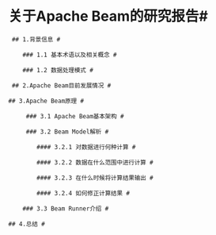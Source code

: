  # 关于Apache Beam的研究报告#
	 
	 ## 1.背景信息 #
		
		### 1.1 基本术语以及相关概念 #
		
		### 1.2 数据处理模式 #
	 
	 ## 2.Apache Beam目前发展情况 #
	
	## 3.Apache Beam原理 #
		 
		 ### 3.1 Apache Beam基本架构 #
		 
		 ### 3.2 Beam Model解析 #
			
			#### 3.2.1 对数据进行何种计算 #
			
			#### 3.2.2 数据在什么范围中进行计算 #
			
			#### 3.2.3 在什么时候将计算结果输出 #
			
			#### 3.2.4 如何修正计算结果 #
		
		### 3.3 Beam Runner介绍 #
	
	## 4.总结 #
